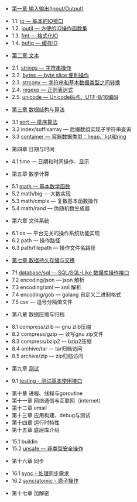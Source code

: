 * [第一章 输入输出(Input/Output)](chapter01/01.0.md)
 - 1.1. [io — 基本的IO接口](chapter01/01.1.md)
 - 1.2. [ioutil — 方便的IO操作函数集](chapter01/01.2.md)
 - 1.3. [fmt — 格式化IO](chapter01/01.3.md)
 - 1.4. [bufio — 缓存IO](chapter01/01.4.md)
* [第二章 文本](chapter02/02.0.md)
 - 2.1. [strings — 字符串操作](chapter02/02.1.md)
 - 2.2. [bytes — byte slice 便利操作](chapter02/02.2.md)
 - 2.3. [strconv — 字符串和基本数据类型之间转换](chapter02/02.3.md)
 - 2.4. [regexp — 正则表达式](chapter02/02.4.md)
 - 2.5. [unicode — Unicode码点、UTF-8/16编码](chapter02/02.5.md)
* [第三章 数据结构与算法](chapter03/03.0.md)
 - 3.1 [sort — 排序算法](chapter03/03.1.md)
 - 3.2 index/suffixarray — 后缀数组实现子字符串查询
 - 3.3 [container — 容器数据类型：heap、list和ring](chapter03/03.3.md)
* 第四章 日期与时间
 - 4.1 time — 日期和时间操作、显示
* 第五章 数学计算
 - 5.1 [math — 基本数学函数](chapter05/05.1.md)
 - 5.2 math/big — 大数实现
 - 5.3 math/cmplx — 复数基本函数操作
 - 5.4 math/rand — 伪随机数生成器
* 第六章 文件系统
 - 6.1 os — 平台无关的操作系统功能实现
 - 6.2 path — 操作路径
 - 6.3 path/filepath — 操作文件名路径
* [第七章 数据持久存储与交换](chapter07/07.0.md)
 - 7.1 [database/sql — SQL/SQL-Like 数据库操作接口](chapter07/07.1.md)
 - 7.2 encoding/json — json 解析
 - 7.3 encoding/xml — xml 解析
 - 7.4 encoding/gob — golang 自定义二进制格式
 - 7.5 csv — 逗号分隔值文件
* 第八章 数据压缩与归档
 - 8.1 compress/zlib — gnu zlib压缩
 - 8.2 compress/gzip — 读写gnu zip文件
 - 8.3 compress/bzip2 — bzip2压缩
 - 8.4 archive/tar — tar归档访问
 - 8.5 archive/zip — zip归档访问
* 第九章 [测试](chapter09/09.0.md)
 - 9.1 [testing - 测试基本使用接口](chapter09/09.1.md)
* 第十章 进程、线程与goroutine
* 第十一章 网络通信与互联网（internet）
* 第十二章 email
* 第十三章 应用构建、debug与测试
* 第十四章 运行时特性
* 第十五章 底层库介绍
 - 15.1 buildin
 - 15.2 [unsafe — 非类型安全操作](chapter15/15.02.md)
* 第十六章 同步
 - 16.1 [sync - 处理同步需求](chapter16/16.01.md)
 - 16.2 [sync/atomic - 原子操作](chapter16/16.02.md)
* 第十七章 加解密